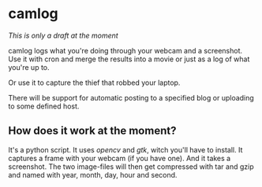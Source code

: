camlog
======

_This is only a draft at the moment_

camlog logs what you're doing through your webcam and a screenshot. Use
it with cron and merge the results into a movie or just as a log of what
you're up to.

Or use it to capture the thief that robbed your laptop.

There will be support for automatic posting to a specified blog or
uploading to some defined host.

How does it work at the moment?
-------------------------------

It's a python script. It uses *opencv* and *gtk*, witch you'll have to install. It
captures a frame with your webcam (if you have one). And it takes a
screenshot. The two image-files will then get compressed with tar and
gzip and named with year, month, day, hour and second.
